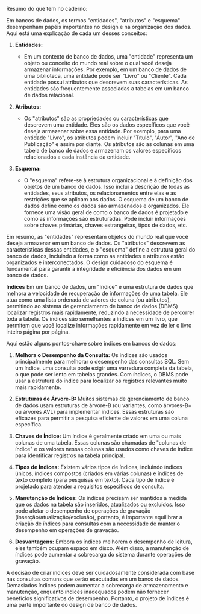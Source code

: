 Resumo do que tem no caderno:

Em bancos de dados, os termos "entidades", "atributos" e "esquema" desempenham papéis importantes no design e na organização dos dados. Aqui está uma explicação de cada um desses conceitos:

1. **Entidades:**
   - Em um contexto de banco de dados, uma "entidade" representa um objeto ou conceito do mundo real sobre o qual você deseja armazenar informações. Por exemplo, em um banco de dados de uma biblioteca, uma entidade pode ser "Livro" ou "Cliente". Cada entidade possui atributos que descrevem suas características. As entidades são frequentemente associadas a tabelas em um banco de dados relacional.

2. **Atributos:**
   - Os "atributos" são as propriedades ou características que descrevem uma entidade. Eles são os dados específicos que você deseja armazenar sobre essa entidade. Por exemplo, para uma entidade "Livro", os atributos podem incluir "Título", "Autor", "Ano de Publicação" e assim por diante. Os atributos são as colunas em uma tabela de banco de dados e armazenam os valores específicos relacionados a cada instância da entidade.

3. **Esquema:**
   - O "esquema" refere-se à estrutura organizacional e à definição dos objetos de um banco de dados. Isso inclui a descrição de todas as entidades, seus atributos, os relacionamentos entre elas e as restrições que se aplicam aos dados. O esquema de um banco de dados define como os dados são armazenados e organizados. Ele fornece uma visão geral de como o banco de dados é projetado e como as informações são estruturadas. Pode incluir informações sobre chaves primárias, chaves estrangeiras, tipos de dados, etc.

Em resumo, as "entidades" representam objetos do mundo real que você deseja armazenar em um banco de dados. Os "atributos" descrevem as características dessas entidades, e o "esquema" define a estrutura geral do banco de dados, incluindo a forma como as entidades e atributos estão organizados e interconectados. O design cuidadoso do esquema é fundamental para garantir a integridade e eficiência dos dados em um banco de dados.

**Indices**
Em um banco de dados, um "índice" é uma estrutura de dados que melhora a velocidade de recuperação de informações de uma tabela. Ele atua como uma lista ordenada de valores de coluna (ou atributos), permitindo ao sistema de gerenciamento de banco de dados (DBMS) localizar registros mais rapidamente, reduzindo a necessidade de percorrer toda a tabela. Os índices são semelhantes a índices em um livro, que permitem que você localize informações rapidamente em vez de ler o livro inteiro página por página.

Aqui estão alguns pontos-chave sobre índices em bancos de dados:

1. **Melhora o Desempenho da Consulta:** Os índices são usados principalmente para melhorar o desempenho das consultas SQL. Sem um índice, uma consulta pode exigir uma varredura completa da tabela, o que pode ser lento em tabelas grandes. Com índices, o DBMS pode usar a estrutura do índice para localizar os registros relevantes muito mais rapidamente.

2. **Estruturas de Árvore-B:** Muitos sistemas de gerenciamento de banco de dados usam estruturas de árvore-B (ou variantes, como árvores-B+ ou árvores AVL) para implementar índices. Essas estruturas são eficazes para permitir a pesquisa eficiente de valores em uma coluna específica.

3. **Chaves de Índice:** Um índice é geralmente criado em uma ou mais colunas de uma tabela. Essas colunas são chamadas de "colunas de índice" e os valores nessas colunas são usados como chaves de índice para identificar registros na tabela principal.

4. **Tipos de Índices:** Existem vários tipos de índices, incluindo índices únicos, índices compostos (criados em várias colunas) e índices de texto completo (para pesquisas em texto). Cada tipo de índice é projetado para atender a requisitos específicos de consulta.

5. **Manutenção de Índices:** Os índices precisam ser mantidos à medida que os dados na tabela são inseridos, atualizados ou excluídos. Isso pode afetar o desempenho de operações de gravação (inserção/atualização/exclusão), portanto, é importante equilibrar a criação de índices para consultas com a necessidade de manter o desempenho em operações de gravação.

6. **Desvantagens:** Embora os índices melhorem o desempenho de leitura, eles também ocupam espaço em disco. Além disso, a manutenção de índices pode aumentar a sobrecarga do sistema durante operações de gravação.

A decisão de criar índices deve ser cuidadosamente considerada com base nas consultas comuns que serão executadas em um banco de dados. Demasiados índices podem aumentar a sobrecarga de armazenamento e manutenção, enquanto índices inadequados podem não fornecer benefícios significativos de desempenho. Portanto, o projeto de índices é uma parte importante do design de banco de dados.